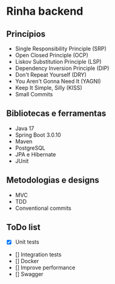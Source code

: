 # Rinha backend

## Princípios
- Single Responsibility Principle (SRP)
- Open Closed Principle (OCP)
- Liskov Substitution Principle (LSP)
- Dependency Inversion Principle (DIP)
- Don't Repeat Yourself (DRY)
- You Aren't Gonna Need It (YAGNI)
- Keep It Simple, Silly (KISS)
- Small Commits

## Bibliotecas e ferramentas
- Java 17
- Spring Boot 3.0.10
- Maven
- PostgreSQL
- JPA e Hibernate
- JUnit

## Metodologias e designs
- MVC
- TDD
- Conventional commits

## ToDo list
- [x] Unit tests
- [] Integration tests
- [] Docker
- [] Improve performance
- [] Swagger
